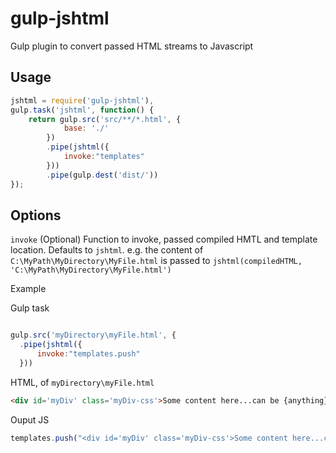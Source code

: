 gulp-jshtml
======

Gulp plugin to convert passed HTML streams to Javascript


Usage
---
```javascript
jshtml = require('gulp-jshtml'),
gulp.task('jshtml', function() {
	return gulp.src('src/**/*.html', {
            base: './'
        })
        .pipe(jshtml({
        	invoke:"templates"
        }))        
        .pipe(gulp.dest('dist/'))		
});
```


Options
---
`invoke` (Optional) Function to invoke, passed compiled HMTL and template location. Defaults to `jshtml`. e.g. the content of `C:\MyPath\MyDirectory\MyFile.html` is passed to `jshtml(compiledHTML, 'C:\MyPath\MyDirectory\MyFile.html')`

Example

Gulp task

```javascript

gulp.src('myDirectory\myFile.html', {
  .pipe(jshtml({
      invoke:"templates.push"
  }))  
```

HTML, of `myDirectory\myFile.html`

```html
<div id='myDiv' class='myDiv-css'>Some content here...can be {anything}</div>
```
Ouput JS
```javascript
templates.push("<div id='myDiv' class='myDiv-css'>Some content here...can be {anything}</div>", "myDirectory\myFile.html");
```

